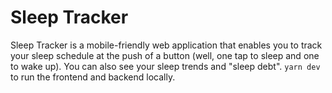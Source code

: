 # Sleep Tracker

Sleep Tracker is a mobile-friendly web application that enables you to track your sleep schedule at the push of a button (well, one tap to sleep and one to wake up). You can also see your sleep trends and "sleep debt". `yarn dev` to run the frontend and backend locally.

